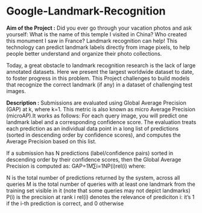 # Google-Landmark-Recognition

<b>Aim of the Project :</b> 
Did you ever go through your vacation photos and ask yourself: What is the name of this temple I visited in China? Who created this monument I saw in France? Landmark recognition can help! This technology can predict landmark labels directly from image pixels, to help people better understand and organize their photo collections.

Today, a great obstacle to landmark recognition research is the lack of large annotated datasets. Here we present the largest worldwide dataset to date, to foster progress in this problem. This Project challenges to build models that recognize the correct landmark (if any) in a dataset of challenging test images.

<b>Description :</b> 
Submissions are evaluated using Global Average Precision (GAP) at k, where k=1. This metric is also known as micro Average Precision (microAP).It works as follows:
For each query image, you will predict one landmark label and a corresponding confidence score. The evaluation treats each prediction as an individual data point in a long list of predictions (sorted in descending order by confidence scores), and computes the Average Precision based on this list.

If a submission has N predictions (label/confidence pairs) sorted in descending order by their confidence scores, then the Global Average Precision is computed as:
GAP=1M∑i=1NP(i)rel(i)
where:

N is the total number of predictions returned by the system, across all queries
M is the total number of queries with at least one landmark from the training set visible in it (note that some queries may not depict landmarks)
P(i) is the precision at rank i
rel(i) denotes the relevance of prediciton i: it’s 1 if the i-th prediction is correct, and 0 otherwise



